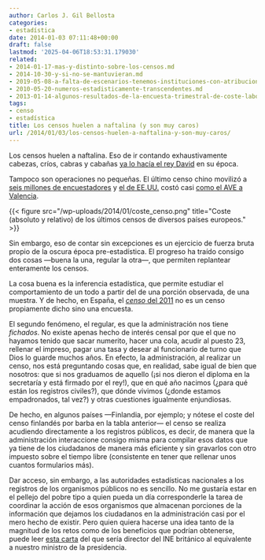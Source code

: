 ```yaml
---
author: Carlos J. Gil Bellosta
categories:
- estadística
date: 2014-01-03 07:11:48+00:00
draft: false
lastmod: '2025-04-06T18:53:31.179030'
related:
- 2014-01-17-mas-y-distinto-sobre-los-censos.md
- 2014-10-30-y-si-no-se-mantuvieran.md
- 2019-05-08-a-falta-de-escenarios-tenemos-instituciones-con-atribuciones-solapadas.md
- 2010-05-20-numeros-estadisticamente-transcendentes.md
- 2013-01-14-algunos-resultados-de-la-encuesta-trimestral-de-coste-laboral.md
tags:
- censo
- estadística
title: Los censos huelen a naftalina (y son muy caros)
url: /2014/01/03/los-censos-huelen-a-naftalina-y-son-muy-caros/
---
```


Los censos huelen a naftalina. Eso de ir contando exhaustivamente cabezas, críos, cabras y cabañas [ya lo hacía el rey David](https://datanalytics.com/2010/04/07/el-censo-del-rey-david-y-el-castigo-de-yahve/) en su época.

Tampoco son operaciones no pequeñas. El último censo chino movilizó a [seis millones de encuestadores](http://www.china.org.cn/china/2010-07/11/content_20470243.htm) y [el de EE.UU.](http://www.genealogybranches.com/censuscosts.html) costó casi [como el AVE a Valencia](https://datanalytics.com/2011/12/21/cuanto-vale-un-billete-del-ave-a-valencia-una-cota-inferior/).

{{< figure src="/wp-uploads/2014/01/coste_censo.png" title="Coste (absoluto y relativo) de los últimos censos de diversos países europeos." >}}

Sin embargo, eso de contar sin excepciones es un ejercicio de fuerza bruta propio de la oscura época pre-estadística. El progreso ha traído consigo dos cosas —buena la una, regular la otra—, que permiten replantear enteramente los censos.

La cosa buena es la inferencia estadística, que permite estudiar el comportamiento de un todo a partir del de una porción observada, de una muestra. Y de hecho, en España, el [_censo_ del 2011](http://www.ine.es/censos2011/censos2011_comoes.htm) no es un censo propiamente dicho sino una encuesta.

El segundo fenómeno, el regular, es que la administración nos tiene _fichados_. No existe apenas hecho de interés censal por que el que no hayamos tenido que sacar numerito, hacer una cola, acudir al puesto 23, rellenar el impreso, pagar una tasa y desear al funcionario de turno que Dios lo guarde muchos años. En efecto, la administración, al realizar un censo, nos está preguntando cosas que, en realidad, sabe igual de bien que nosotros: que si nos graduamos de aquello (¡si nos dieron el diploma en la secretaría y está firmado por el rey!), que en qué año nacimos (¿para qué están los registros civiles?), que dónde vivimos (¿donde estamos empadronados, tal vez?) y otras cuestiones igualmente enjundiosas.

De hecho, en algunos países —Finlandia, por ejemplo; y nótese el coste del censo finlandés por barba en la tabla anterior— el censo se realiza acudiendo directamente a los registros públicos, es decir, de manera que la administración interaccione consigo misma para compilar esos datos que ya tiene de los ciudadanos de manera más eficiente y sin gravarlos con otro impuesto sobre el tiempo libre (consistente en tener que rellenar unos cuantos formularios más).

Dar acceso, sin embargo, a las autoridades estadísticas nacionales a los registros de los organismos públicos no es sencillo. No me gustaría estar en el pellejo del pobre tipo a quien pueda un día corresponderle la tarea de coordinar la acción de esos organismos que almacenan porciones de la información que dejamos los ciudadanos en la administración casi por el mero hecho de existir. Pero quien quiera hacerse una idea tanto de la magnitud de los retos como de los beneficios que podrían obtenerse, puede leer [esta carta](http://www.statisticsauthority.gov.uk/reports---correspondence/correspondence/letter-from-sir-michael-scholar-to-rt-hon-francis-maude---administrative-data---16032012.pdf) del que sería director del INE británico al equivalente a nuestro ministro de la presidencia.